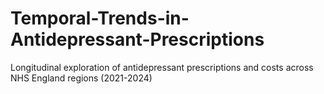 # Temporal-Trends-in-Antidepressant-Prescriptions
Longitudinal exploration of antidepressant prescriptions and costs across NHS England regions (2021-2024)
